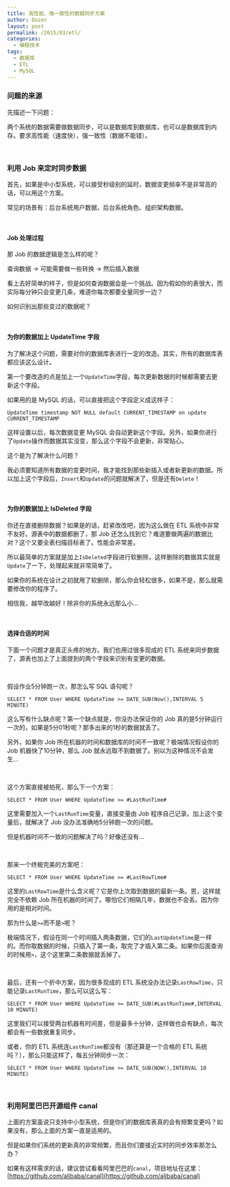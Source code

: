 ```yaml
---
title: 高性能、强一致性的数据同步方案
author: Dozer
layout: post
permalink: /2015/03/etl/
categories:
  - 编程技术
tags:
  - 数据库
  - ETL
  - MySQL
---
```


### 问题的来源

先描述一下问题：

两个系统的数据需要做数据同步，可以是数据库到数据库，也可以是数据库到内存。要求高性能（速度快），强一致性（数据不能错）。

<!--more-->

&nbsp;

### 利用 Job 来定时同步数据

首先，如果是中小型系统，可以接受秒级别的延时，数据变更频率不是非常高的话，可以用这个方案。

常见的场景有：后台系统用户数据，后台系统角色、组织架构数据。

&nbsp;

#### Job 处理过程

那 Job 的数据逻辑是怎么样的呢？

查询数据 -> 可能需要做一些转换 -> 然后插入数据

看上去好简单的样子，但是如何查询数据会是一个挑战。因为假如你的表很大，而实际每分钟只会变更几条，难道你每次都要全量同步一边？

如何识别出那些变过的数据呢？

&nbsp;

#### 为你的数据加上 UpdateTime 字段

为了解决这个问题，需要对你的数据库表进行一定的改造。其实，所有的数据库表都应该这么设计。

第一个要改造的点是加上一个`UpdateTime`字段，每次更新数据的时候都需要去更新这个字段。

如果用的是 MySQL 的话，可以直接把这个字段定义成这样子：

`UpdateTime timestamp NOT NULL default CURRENT_TIMESTAMP on update CURRENT_TIMESTAMP`

这样设置以后，每次数据变更 MySQL 会自动更新这个字段。另外，如果你进行了`Update`操作而数据其实没变，那么这个字段不会更新，非常贴心。

这个是为了解决什么问题？

我必须要知道所有数据的变更时间，我才能找到那些新插入或者新更新的数据。所以加上这个字段后，`Insert`和`Update`的问题就解决了，但是还有`Delete`！

&nbsp;

#### 为你的数据加上 IsDeleted 字段

你还在直接删除数据？如果是的话，赶紧改改吧，因为这么做在 ETL 系统中非常不友好。源表中的数据都删了，那 Job 还怎么找到它？难道要做两遍的数据比对？这个又要全表扫描目标表了。性能会非常差。

所以最简单的方案就是加上`IsDeleted`字段进行软删除，这样删除的数据其实就是`Update`了一下，处理起来就非常简单了。

如果你的系统在设计之初就用了软删除，那么你会轻松很多，如果不是，那么就需要修改你的程序了。

相信我，越早改越好！除非你的系统永远那么小…

&nbsp;

#### 选择合适的时间

下面一个问题才是真正头疼的地方。我们也用过很多现成的 ETL 系统来同步数据了，源表也加上了上面提到的两个字段来识别有变更的数据。


&nbsp;

假设作业5分钟跑一次，那怎么写 SQL 语句呢？

`SELECT * FROM User WHERE UpdateTime >= DATE_SUB(Now(),INTERVAL 5 MINUTE)`

这么写有什么缺点呢？第一个缺点就是，你没办法保证你的 Job 真的是5分钟运行一次的，如果是5分01秒呢？那多出来的1秒的数据就丢了。

另外，如果你 Job 所在机器的时间和数据库的时间不一致呢？极端情况假设你的 Job 机器快了10分钟，那么 Job 就永远取不到数据了。别以为这种情况不会发生…

&nbsp;

这个方案直接被拍死，那么下一个方案：

`SELECT * FROM User WHERE UpdateTime >= #LastRunTime#`

这里需要加入一个`LastRunTime`变量，直接变量由 Job 程序自己记录。加上这个变量后，就解决了 Job 没办法准确地5分钟跑一次的问题。

但是机器时间不一致的问题解决了吗？好像还没有…

&nbsp;

那来一个终极完美的方案吧：

`SELECT * FROM User WHERE UpdateTime >= #LastRowTime#`

这里的`LastRowTime`是什么含义呢？它是你上次取到数据的最新一条。恩，这样就完全不依赖 Job 所在机器的时间了。哪怕它们相隔几年，数据也不会丢。因为你用的是相对时间。

那为什么是`>=`而不是`>`呢？

极端情况下，假设在同一个时间插入两条数据，它们的`LastUpdateTime`是一样的。而你取数据的时候，只插入了第一条，取完了才插入第二条。如果你后面查询的时候用`>`，这个这里第二条数据就丢掉了。

&nbsp;

最后，还有一个折中方案，因为很多现成的 ETL 系统没办法记录`LastRowTime`，只能记录`LastRunTime`，那么可以这么写：

`SELECT * FROM User WHERE UpdateTime >= DATE_SUB(#LastRunTime#,INTERVAL 10 MINUTE)`

这里我们可以接受两台机器有时间差，但是最多十分钟，这样做也会有缺点，每次都会有一些数据重复同步。

或者，你的 ETL 系统连`LastRunTime`都没有（那还算是一个合格的 ETL 系统吗？），那么只能这样了，每五分钟同步一次：

`SELECT * FROM User WHERE UpdateTime >= DATE_SUB(NOW(),INTERVAL 10 MINUTE)`




&nbsp;

### 利用阿里巴巴开源组件 canal

上面的方案虽说只支持中小型系统，但是你们的数据库表真的会有频繁变更吗？如果没有，那么上面的方案一直是适用的。

但是如果你们系统的更新真的非常频繁，而且你们要接近实时的同步效率那怎么办？

如果有这样需求的话，建议尝试看看阿里巴巴的`canal`，项目地址在这里：[https://github.com/alibaba/canal](https://github.com/alibaba/canal)
